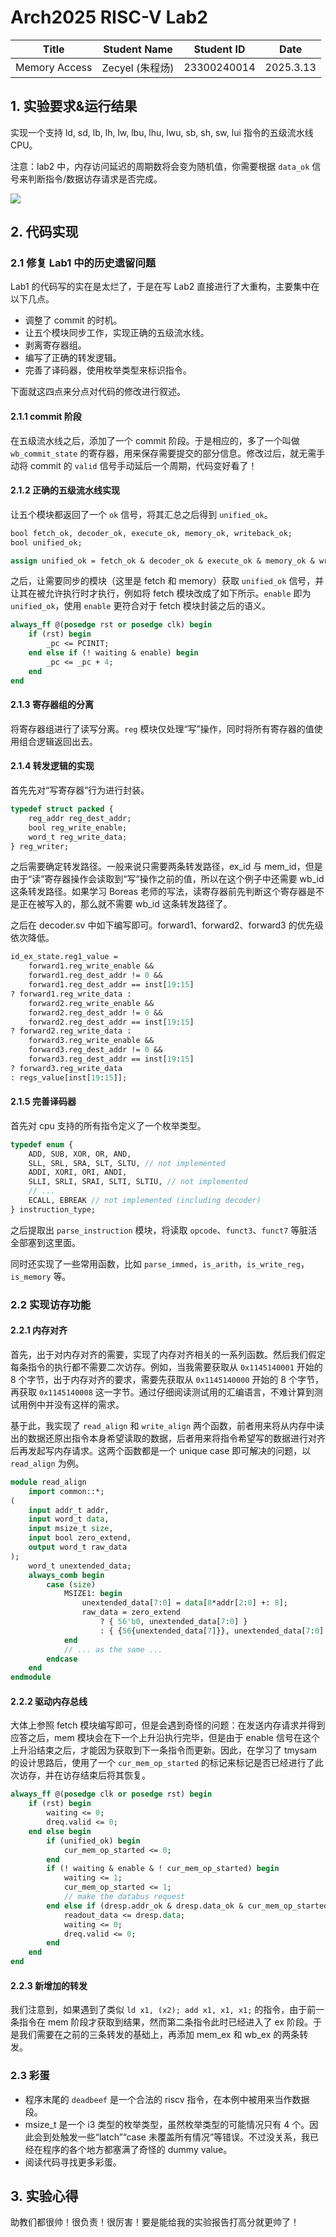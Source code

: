 # Arch2025 RISC-V Lab2



| Title      | Student Name    | Student ID  | Date     |
| ---------- | --------------- | ----------- | -------- |
| Memory Access | Zecyel (朱程炀) | 23300240014 | 2025.3.13 |



## 1. 实验要求&运行结果

实现一个支持 ld, sd, lb, lh, lw, lbu, lhu, lwu, sb, sh, sw, lui 指令的五级流水线 CPU。

注意：lab2 中，内存访问延迟的周期数将会变为随机值，你需要根据 `data_ok` 信号来判断指令/数据访存请求是否完成。

![](lab2/hit_good_trap.png)

## 2. 代码实现

### 2.1 修复 Lab1 中的历史遗留问题

Lab1 的代码写的实在是太烂了，于是在写 Lab2 直接进行了大重构，主要集中在以下几点。

* 调整了 commit 的时机。
* 让五个模块同步工作，实现正确的五级流水线。
* 剥离寄存器组。
* 编写了正确的转发逻辑。
* 完善了译码器，使用枚举类型来标识指令。

下面就这四点来分点对代码的修改进行叙述。

#### 2.1.1 commit 阶段

在五级流水线之后，添加了一个 commit 阶段。于是相应的，多了一个叫做 `wb_commit_state` 的寄存器，用来保存需要提交的部分信息。修改过后，就无需手动将 commit 的 `valid` 信号手动延后一个周期，代码变好看了！

#### 2.1.2 正确的五级流水线实现

让五个模块都返回了一个 `ok` 信号，将其汇总之后得到 `unified_ok`。

```systemverilog
bool fetch_ok, decoder_ok, execute_ok, memory_ok, writeback_ok;
bool unified_ok;

assign unified_ok = fetch_ok & decoder_ok & execute_ok & memory_ok & writeback_ok;
```

之后，让需要同步的模块（这里是 fetch 和 memory）获取 `unified_ok` 信号，并让其在被允许执行时才执行，例如将 fetch 模块改成了如下所示。`enable` 即为 `unified_ok`，使用 `enable` 更符合对于 fetch 模块封装之后的语义。

```systemverilog
always_ff @(posedge rst or posedge clk) begin
    if (rst) begin
        _pc <= PCINIT;
    end else if (! waiting & enable) begin
        _pc <= _pc + 4;
    end
end
```

#### 2.1.3 寄存器组的分离

将寄存器组进行了读写分离。`reg` 模块仅处理“写”操作，同时将所有寄存器的值使用组合逻辑返回出去。

#### 2.1.4 转发逻辑的实现

首先先对“写寄存器”行为进行封装。

```systemverilog
typedef struct packed {
    reg_addr reg_dest_addr;
    bool reg_write_enable;
    word_t reg_write_data;
} reg_writer;
```

之后需要确定转发路径。一般来说只需要两条转发路径，ex_id 与 mem_id，但是由于“读”寄存器操作会读取到“写”操作之前的值，所以在这个例子中还需要 wb_id 这条转发路径。如果学习 Boreas 老师的写法，读寄存器前先判断这个寄存器是不是正在被写入的，那么就不需要 wb_id 这条转发路径了。

之后在 decoder.sv 中如下编写即可。forward1、forward2、forward3 的优先级依次降低。

```systemverilog
id_ex_state.reg1_value =
	forward1.reg_write_enable &&
	forward1.reg_dest_addr != 0 &&
	forward1.reg_dest_addr == inst[19:15]
? forward1.reg_write_data :
    forward2.reg_write_enable &&
	forward2.reg_dest_addr != 0 &&
	forward2.reg_dest_addr == inst[19:15]
? forward2.reg_write_data :
    forward3.reg_write_enable &&
	forward3.reg_dest_addr != 0 &&
	forward3.reg_dest_addr == inst[19:15]
? forward3.reg_write_data
: regs_value[inst[19:15]];
```

#### 2.1.5 完善译码器

首先对 cpu 支持的所有指令定义了一个枚举类型。

```systemverilog
typedef enum { 
    ADD, SUB, XOR, OR, AND,
    SLL, SRL, SRA, SLT, SLTU, // not implemented
    ADDI, XORI, ORI, ANDI,
    SLLI, SRLI, SRAI, SLTI, SLTIU, // not implemented
    // ...
    ECALL, EBREAK // not implemented (including decoder)
} instruction_type;
```

之后提取出 `parse_instruction` 模块，将读取 `opcode`、`funct3`、`funct7` 等脏活全部塞到这里面。

同时还实现了一些常用函数，比如 `parse_immed`，`is_arith`，`is_write_reg`，`is_memory` 等。

### 2.2 实现访存功能

#### 2.2.1 内存对齐

首先，出于对内存对齐的需要，实现了内存对齐相关的一系列函数。然后我们假定每条指令的执行都不需要二次访存。例如，当我需要获取从 `0x1145140001` 开始的 8 个字节，出于内存对齐的要求，需要先获取从 `0x1145140000` 开始的 8 个字节，再获取 `0x1145140008` 这一字节。通过仔细阅读测试用的汇编语言，不难计算到测试用例中并没有这样的需求。

基于此，我实现了 `read_align` 和 `write_align` 两个函数，前者用来将从内存中读出的数据还原出指令本身希望读取的数据，后者用来将指令希望写的数据进行对齐后再发起写内存请求。这两个函数都是一个 unique case 即可解决的问题，以 `read_align` 为例。

```systemverilog
module read_align
    import common::*;
(
    input addr_t addr,
    input word_t data,
    input msize_t size,
    input bool zero_extend,
    output word_t raw_data
);
    word_t unextended_data;
    always_comb begin
        case (size)
            MSIZE1: begin
                unextended_data[7:0] = data[8*addr[2:0] +: 8];
                raw_data = zero_extend
                    ? { 56'b0, unextended_data[7:0] }
                    : { {56{unextended_data[7]}}, unextended_data[7:0] };
            end
			// ... as the same ...
        endcase
    end
endmodule
```

#### 2.2.2 驱动内存总线

大体上参照 fetch 模块编写即可，但是会遇到奇怪的问题：在发送内存请求并得到应答之后，mem 模块会在下一个上升沿执行完毕，但是由于 enable 信号在这个上升沿结束之后，才能因为获取到下一条指令而更新。因此，在学习了 tmysam 的设计思路后，使用了一个 `cur_mem_op_started` 的标记来标记是否已经进行了此次访存，并在访存结束后将其恢复。

```systemverilog
always_ff @(posedge clk or posedge rst) begin
    if (rst) begin
        waiting <= 0;
        dreq.valid <= 0;
    end else begin
        if (unified_ok) begin
            cur_mem_op_started <= 0;
        end
        if (! waiting & enable & ! cur_mem_op_started) begin
            waiting <= 1;
            cur_mem_op_started <= 1;
            // make the databus request
        end else if (dresp.addr_ok & dresp.data_ok & cur_mem_op_started) begin
            readout_data <= dresp.data;
            waiting <= 0;
            dreq.valid <= 0;
        end
    end
end
```

#### 2.2.3 新增加的转发

我们注意到，如果遇到了类似 `ld x1, (x2); add x1, x1, x1;` 的指令，由于前一条指令在 mem 阶段才获取到结果，然而第二条指令此时已经进入了 ex 阶段。于是我们需要在之前的三条转发的基础上，再添加 mem_ex 和 wb_ex 的两条转发。

### 2.3 彩蛋

* 程序末尾的 `deadbeef` 是一个合法的 riscv 指令，在本例中被用来当作数据段。
* msize_t 是一个 i3 类型的枚举类型，虽然枚举类型的可能情况只有 4 个。因此会到处触发一些“latch”“case 未覆盖所有情况”等错误。不过没关系，我已经在程序的各个地方都塞满了奇怪的 dummy value。
* 阅读代码寻找更多彩蛋。

## 3. 实验心得

助教们都很帅！很负责！很厉害！要是能给我的实验报告打高分就更帅了！
